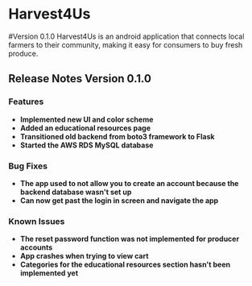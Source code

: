 # Harvest4Us 
#Version 0.1.0
Harvest4Us is an android application that connects local farmers to their community, making it easy for consumers to buy fresh produce.

## Release Notes Version 0.1.0 


### **Features**
* **Implemented new UI and color scheme**
* **Added an educational resources page**
* **Transitioned old backend from boto3 framework to Flask**
* **Started the AWS RDS MySQL database**

### **Bug Fixes**
* **The app used to not allow you to create an account because the backend database wasn't set up**
* **Can now get past the login in screen and navigate the app**

### **Known Issues**
* **The reset password function was not implemented for producer accounts**
* **App crashes when trying to view cart**
* **Categories for the educational resources section hasn't been implemented yet**


